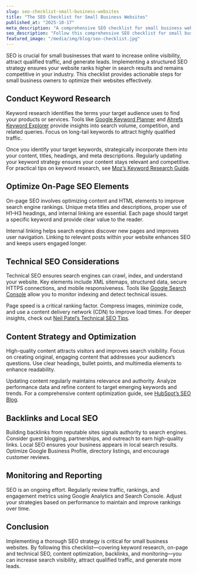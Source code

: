 ```yaml
---
slug: seo-checklist-small-business-websites
title: "The SEO Checklist for Small Business Websites"
published_at: "2025-10-17"
meta_description: "A comprehensive SEO checklist for small business websites to improve search visibility, attract more visitors, and convert leads effectively."
seo_description: "Follow this comprehensive SEO checklist for small business websites. Learn keyword research, on-page optimization, technical SEO, backlink strategies, local SEO, and ongoing monitoring to increase organic traffic, search rankings, and lead generation."
featured_image: "/media/img/blog/seo-checklist.jpg"
---
```


SEO is crucial for small businesses that want to increase online visibility, attract qualified traffic, and generate leads. Implementing a structured SEO strategy ensures your website ranks higher in search results and remains competitive in your industry. This checklist provides actionable steps for small business owners to optimize their websites effectively.

## Conduct Keyword Research

Keyword research identifies the terms your target audience uses to find your products or services. Tools like [Google Keyword Planner](https://ads.google.com/home/tools/keyword-planner/) and [Ahrefs Keyword Explorer](https://ahrefs.com/keyword-generator) provide insights into search volume, competition, and related queries. Focus on long-tail keywords to attract highly qualified traffic.

Once you identify your target keywords, strategically incorporate them into your content, titles, headings, and meta descriptions. Regularly updating your keyword strategy ensures your content stays relevant and competitive. For practical tips on keyword research, see [Moz’s Keyword Research Guide](https://moz.com/beginners-guide-to-seo/keyword-research).

## Optimize On-Page SEO Elements

On-page SEO involves optimizing content and HTML elements to improve search engine rankings. Unique meta titles and descriptions, proper use of H1–H3 headings, and internal linking are essential. Each page should target a specific keyword and provide clear value to the reader.

Internal linking helps search engines discover new pages and improves user navigation. Linking to relevant posts within your website enhances SEO and keeps users engaged longer.

## Technical SEO Considerations

Technical SEO ensures search engines can crawl, index, and understand your website. Key elements include XML sitemaps, structured data, secure HTTPS connections, and mobile responsiveness. Tools like [Google Search Console](https://search.google.com/search-console/about) allow you to monitor indexing and detect technical issues.

Page speed is a critical ranking factor. Compress images, minimize code, and use a content delivery network (CDN) to improve load times. For deeper insights, check out [Neil Patel’s Technical SEO Tips](https://neilpatel.com/blog/technical-seo/).

## Content Strategy and Optimization

High-quality content attracts visitors and improves search visibility. Focus on creating original, engaging content that addresses your audience’s questions. Use clear headings, bullet points, and multimedia elements to enhance readability.

Updating content regularly maintains relevance and authority. Analyze performance data and refine content to target emerging keywords and trends. For a comprehensive content optimization guide, see [HubSpot’s SEO Blog](https://blog.hubspot.com/marketing/seo).

## Backlinks and Local SEO

Building backlinks from reputable sites signals authority to search engines. Consider guest blogging, partnerships, and outreach to earn high-quality links. Local SEO ensures your business appears in local search results. Optimize Google Business Profile, directory listings, and encourage customer reviews.

## Monitoring and Reporting

SEO is an ongoing effort. Regularly review traffic, rankings, and engagement metrics using Google Analytics and Search Console. Adjust your strategies based on performance to maintain and improve rankings over time.

## Conclusion

Implementing a thorough SEO strategy is critical for small business websites. By following this checklist—covering keyword research, on-page and technical SEO, content optimization, backlinks, and monitoring—you can increase search visibility, attract qualified traffic, and generate more leads.